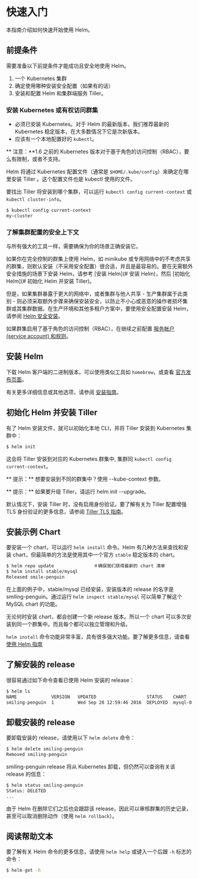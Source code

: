 # 快速入门
本指南介绍如何快速开始使用 Helm。

## 前提条件
需要准备以下前提条件才能成功且安全地使用 Helm。

1. 一个 Kubernetes 集群
2. 确定使用哪种安装安全配置（如果有的话）
3. 安装和配置 Helm 和集群端服务 Tiller。

### 安装 Kubernetes 或有权访问群集
- 必须已安装 Kubernetes。对于 Helm 的最新版本，我们推荐最新的 Kubernetes 稳定版本，在大多数情况下它是次新版本。
- 应该有一个本地配置好的 `kubectl`。

** 注意：**1.6 之前的 Kubernetes 版本对于基于角色的访问控制（RBAC），要么有限制，或者不支持。

Helm 将通过 Kubernetes 配置文件（通常是 `$HOME/.kube/config`）来确定在哪里安装 Tiller 。这个配置文件也是 kubectl 使用的文件。

要找出 Tiller 将安装到哪个集群，可以运行 `kubectl config current-context` 或 `kubectl cluster-info`。

```bash
$ kubectl config current-context
my-cluster
```
### 了解集群配置的安全上下文
与所有强大的工具一样，需要确保为你的场景正确安装它。

如果你在完全控制的群集上使用 Helm，如 minikube 或专用网络中的不考虑共享的群集，则默认安装（不采用安全配置）很合适，并且是最容易的。要在无需额外安全措施的场景下安装 Helm，请参考 [安装 Helm](# 安装 Helm)，然后 [初始化 Helm](# 初始化 Helm 并安装 Tiller)。

但是，如果集群暴露于更大的网络中，或者集群与他人共享 - 生产集群属于此类别 - 则必须采取额外步骤来确保安装安全，以防止不小心或恶意的操作者损坏集群或其集群数据。在生产环境和其他多租户方案中，要使用安全配置安装 Helm，请参阅 [Helm 安全安装](securing_installation-zh_cn.md)。

如果群集启用了基于角色的访问控制（RBAC），在继续之前配置 [服务帐户 (service account) 和规则](rbac-zh_cn.md)。

## 安装 Helm
下载 Helm 客户端的二进制版本。可以使用类似工具如 `homebrew`，或查看 [官方发布页面](https://github.com/kubernetes/helm/releases)。

有关更多详细信息或其他选项，请参阅 [安装指南](install-zh_cn.md)。

## 初始化 Helm 并安装 Tiller
有了 Helm 安装文件，就可以初始化本地 CLI，并将 Tiller 安装到 Kubernetes 集群中：

```bash
$ helm init
```
这会将 Tiller 安装到对应的 Kubernetes 群集中, 集群同 `kubectl config current-context`。

** 提示：** 想要安装到不同的群集中？使用 --kube-context 参数。

** 提示：** 如果要升级 Tiller，请运行 helm init --upgrade。

默认情况下，安装 Tiller 时，没有启用身份验证。要了解有关为 Tiller 配置增强 TLS 身份验证的更多信息，请参阅 [Tiller TLS 指南](tiller_ssl-zh_cn.md)。

## 安装示例 Chart
要安装一个 chart，可以运行 `helm install` 命令。Helm 有几种方法来查找和安装 chart，但最简单的方法是使用其中一个官方 `stable` 稳定版本的 chart。

```bash
$ helm repo update               ＃确保我们获得最新的 chart 清单
$ helm install stable/mysql
Released smile-penguin
```
在上面的例子中，stable/mysql 已经安装，安装版本的 release 的名字是 smiling-penguin。通过运行 `helm inspect stable/mysql` 可以简单了解这个 MySQL chart 的功能。

无论何时安装 chart，都会创建一个新 release 版本。所以一个 chart 可以多次安装到同一个群集中。而且每个都可以独立管理和升级。

`helm install` 命令功能非常丰富，具有很多强大功能。要了解更多信息，请查看 [使用 Helm 指南](using_helm-zh_cn.md)

## 了解安装的 release

很容易通过如下命令查看已使用 Helm 安装的 release：

```bash
$ helm ls
NAME             VERSION   UPDATED                   STATUS    CHART
smiling-penguin  1         Wed Sep 28 12:59:46 2016  DEPLOYED  mysql-0.1.0
```

## 卸载安装的 release

要卸载安装的 release，请使用以下 `helm delete` 命令：

```bash
$ helm delete smiling-penguin
Removed smiling-penguin
```

smiling-penguin release 将从 Kubernetes 卸载，但仍然可以查询有关该 release 的信息：

```bash
$ helm status smiling-penguin
Status: DELETED
...
```

由于 Helm 在删除它们之后也会跟踪该 release，因此可以审核群集的历史记录，甚至可以取消删除动作（使用 `helm rollback`）。

## 阅读帮助文本

要了解有关 Helm 命令的更多信息，请使用 `helm help` 或键入一个后跟 `-h` 标志的命令：

```bash
$ helm get -h
```
